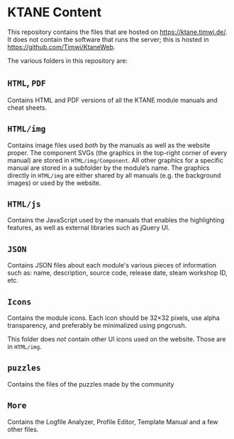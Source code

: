# KTANE Content

This repository contains the files that are hosted on https://ktane.timwi.de/. It does not contain the software that runs the server; this is hosted in https://github.com/Timwi/KtaneWeb.

The various folders in this repository are:

## `HTML`, `PDF`

Contains HTML and PDF versions of all the KTANE module manuals and cheat sheets.

## `HTML/img`

Contains image files used _both_ by the manuals as well as the website proper. The component SVGs (the graphics in the top-right corner of every manual) are stored in `HTML/img/Component`. All other graphics for a specific manual are stored in a subfolder by the module’s name. The graphics directly in `HTML/img` are either shared by all manuals (e.g. the background images) or used by the website.

## `HTML/js`

Contains the JavaScript used by the manuals that enables the highlighting features, as well as external libraries such as jQuery UI.

## `JSON`

Contains JSON files about each module's various pieces of information such as: name, description, source code, release date, steam workshop ID, etc.

## `Icons`

Contains the module icons. Each icon should be 32×32 pixels, use alpha transparency, and preferably be minimalized using pngcrush.

This folder does _not_ contain other UI icons used on the website. Those are in `HTML/img`.

## `puzzles`

Contains the files of the puzzles made by the community

## `More`

Contains the Logfile Analyzer, Profile Editor, Template Manual and a few other files.